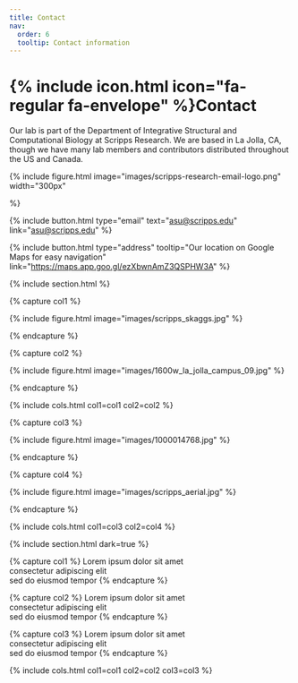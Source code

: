 ```yaml
---
title: Contact
nav:
  order: 6
  tooltip: Contact information
---
```


# {% include icon.html icon="fa-regular fa-envelope" %}Contact

Our lab is part of the Department of Integrative Structural and Computational Biology at Scripps Research. We are based in La Jolla, CA, though we have many lab members and contributors distributed throughout the US and Canada.

{%
  include figure.html
  image="images/scripps-research-email-logo.png"
  width="300px"

%}

{%
  include button.html
  type="email"
  text="asu@scripps.edu"
  link="asu@scripps.edu"
%}
<!--
{%
  include button.html
  type="phone"
  text="(555) 867-5309"
  link="+1-555-867-5309"
%}
-->
{%
  include button.html
  type="address"
  tooltip="Our location on Google Maps for easy navigation"
  link="https://maps.app.goo.gl/ezXbwnAmZ3QSPHW3A"
%}

{% include section.html %}

{% capture col1 %}

{%
  include figure.html
  image="images/scripps_skaggs.jpg"
%}

{% endcapture %}

{% capture col2 %}

{%
  include figure.html
  image="images/1600w_la_jolla_campus_09.jpg"
%}

{% endcapture %}

{% include cols.html col1=col1 col2=col2 %}

{% capture col3 %}

{%
  include figure.html
  image="images/1000014768.jpg"
%}

{% endcapture %}

{% capture col4 %}

{%
  include figure.html
  image="images/scripps_aerial.jpg"
%}

{% endcapture %}


{% include cols.html col1=col3 col2=col4 %}

{% include section.html dark=true %}

{% capture col1 %}
Lorem ipsum dolor sit amet  
consectetur adipiscing elit  
sed do eiusmod tempor
{% endcapture %}

{% capture col2 %}
Lorem ipsum dolor sit amet  
consectetur adipiscing elit  
sed do eiusmod tempor
{% endcapture %}

{% capture col3 %}
Lorem ipsum dolor sit amet  
consectetur adipiscing elit  
sed do eiusmod tempor
{% endcapture %}

{% include cols.html col1=col1 col2=col2 col3=col3 %}
